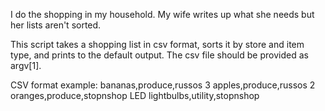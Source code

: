 I do the shopping in my household. My wife writes up what she needs
but her lists aren't sorted.

This script takes a shopping list in csv format, sorts it
by store and item type, and prints to the default output.
The csv file should be provided as argv[1].

CSV format example:
bananas,produce,russos
3 apples,produce,russos
2 oranges,produce,stopnshop
LED lightbulbs,utility,stopnshop
